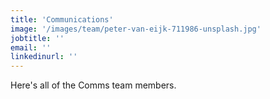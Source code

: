 ```yaml
---
title: 'Communications'
image: '/images/team/peter-van-eijk-711986-unsplash.jpg'
jobtitle: ''
email: ''
linkedinurl: ''
---
```


Here's all of the Comms team members.
